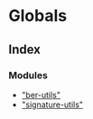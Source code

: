 # Globals

## Index

### Modules

* ["ber-utils"](modules/_ber_utils_.md)
* ["signature-utils"](modules/_signature_utils_.md)

